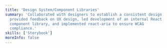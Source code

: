 ```yaml
---
title: 'Design System/Component Libraries'
summary: 'Collaborated with designers to establish a consistent design system,
  provided feedback on UX design, led development of an internal React
  component library, and implemented react-aria to ensure WCAG
  compliance.'
skills: ['Storybook']
moreInfo: false
---
```

